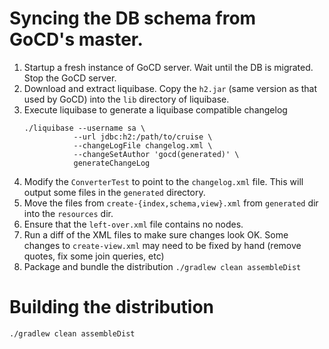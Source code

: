 # Syncing the DB schema from GoCD's master.

1. Startup a fresh instance of GoCD server. Wait until the DB is migrated. Stop the GoCD server. 
2. Download and extract liquibase. Copy the `h2.jar` (same version as that used by GoCD) into the `lib` directory of liquibase.
3. Execute liquibase to generate a liquibase compatible changelog
    ```shell
   ./liquibase --username sa \
               --url jdbc:h2:/path/to/cruise \
               --changeLogFile changelog.xml \
               --changeSetAuthor 'gocd(generated)' \
               generateChangeLog
    ```
4. Modify the `ConverterTest` to point to the `changelog.xml` file. This will output some files in the `generated` directory.
5. Move the files from `create-{index,schema,view}.xml` from `generated` dir into the `resources` dir.
6. Ensure that the `left-over.xml` file contains no nodes.
7. Run a diff of the XML files to make sure changes look OK. Some changes to `create-view.xml` may need to be fixed by hand (remove quotes, fix some join queries, etc)
8. Package and bundle the distribution `./gradlew clean assembleDist`


# Building the distribution

```shell
./gradlew clean assembleDist
```
